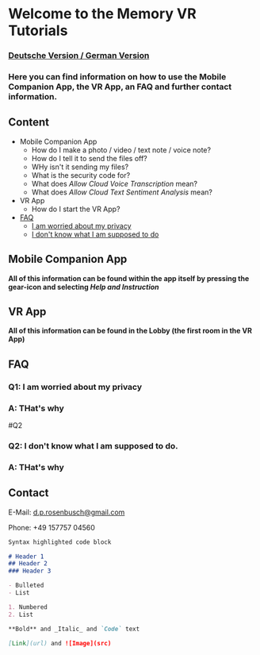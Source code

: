 # Welcome to the Memory VR Tutorials
### [Deutsche Version / German Version](https://github.com/TheRDavid/Memory-Mansion-VR-Landing-Site/edit/gh-pages/index.md)

### Here you can find information on how to use the Mobile Companion App, the VR App, an FAQ and further contact information.

## Content

- Mobile Companion App
  - How do I make a photo / video / text note / voice note?
  - How do I tell it to send the files off?
  - WHy isn't it sending my files?
  - What is the security code for?
  - What does _Allow Cloud Voice Transcription_ mean?
  - What does _Allow Cloud Text Sentiment Analysis_ mean?
- VR App
  - How do I start the VR App?
- [FAQ](#FAQ)
  - [I am worried about my privacy](#Q1:-I-am-worried-about-my-privacy)
  - [I don't know what I am supposed to do](#Q2)

## Mobile Companion App
**All of this information can be found within the app itself by pressing the gear-icon and selecting _Help and Instruction_**

## VR App
**All of this information can be found in the Lobby (the first room in the VR App)**

## FAQ
### Q1: I am worried about my privacy
### A: THat's why
#Q2
### Q2: I don't know what I am supposed to do.
### A: THat's why


## Contact
E-Mail: d.p.rosenbusch@gmail.com

Phone: +49 157757 04560

```markdown
Syntax highlighted code block

# Header 1
## Header 2
### Header 3

- Bulleted
- List

1. Numbered
2. List

**Bold** and _Italic_ and `Code` text

[Link](url) and ![Image](src)
```
